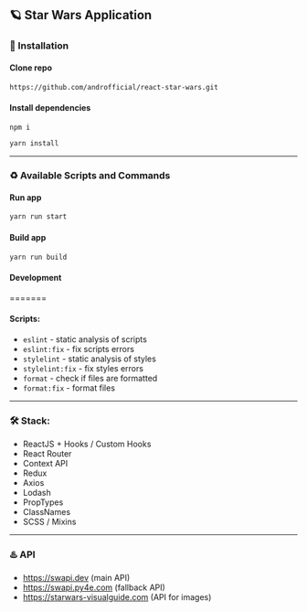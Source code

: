 ## :ringed_planet: Star Wars Application

### :link: Installation

#### Clone repo

```bash
https://github.com/androfficial/react-star-wars.git
```

#### Install dependencies

```bash
npm i
```

```bash
yarn install
```

---

### :recycle: Available Scripts and Commands

#### Run app

```bash
yarn run start
```

#### Build app

```bash
yarn run build
```

#### Development

=======

#### Scripts:

- `eslint` - static analysis of scripts
- `eslint:fix` - fix scripts errors
- `stylelint` - static analysis of styles
- `stylelint:fix` - fix styles errors
- `format` - check if files are formatted
- `format:fix` - format files

---

### :hammer_and_wrench: Stack:

- ReactJS + Hooks / Custom Hooks
- React Router
- Context API
- Redux
- Axios
- Lodash
- PropTypes
- ClassNames
- SCSS / Mixins

---

### :hotsprings: API

- https://swapi.dev (main API)
- https://swapi.py4e.com (fallback API)
- https://starwars-visualguide.com (API for images)
